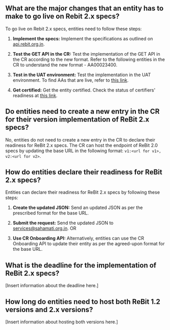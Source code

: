 ## What are the major changes that an entity has to make to go live on Rebit 2.x specs?

To go live on Rebit 2.x specs, entities need to follow these steps:

1. **Implement the specs:** Implement the specifications as outlined on [api.rebit.org.in](api.rebit.org.in).
   
2. **Test the GET API in the CR:** Test the implementation of the GET API in the CR according to the new format. Refer to the following entities in the CR to understand the new format - AA00023400.

3. **Test in the UAT environment:** Test the implementation in the UAT environment. To find AAs that are live, refer to [this link](https://github.com/Sahamati/Ecosystem-Readiness-for-ReBIT-2.x-specs-/blob/main/Readiness_of_AAs.md).

4. **Get certified:** Get the entity certified. Check the status of certifiers' readiness at [this link](https://github.com/Sahamati/Ecosystem-Readiness-for-ReBIT-2.x-specs-/blob/main/Status_of_Certifiers.md).

## Do entities need to create a new entry in the CR for their version implementation of ReBit 2.x specs?

No, entities do not need to create a new entry in the CR to declare their readiness for ReBit 2.x specs. The CR can host the endpoint of ReBit 2.0 specs by updating the base URL in the following format: `v1:<url for v1>, v2:<url for v2>`.

## How do entities declare their readiness for ReBit 2.x specs?

Entities can declare their readiness for ReBit 2.x specs by following these steps:

1. **Create the updated JSON:** Send an updated JSON as per the prescribed format for the base URL.

2. **Submit the request:** Send the updated JSON to [services@sahamati.org.in](mailto:services@sahamati.org.in).
OR 

1. **Use CR Onboarding API:** Alternatively, entities can use the CR Onboarding API to update their entity as per the agreed-upon format for the base URL.

## What is the deadline for the implementation of ReBit 2.x specs?

[Insert information about the deadline here.]

## How long do entities need to host both ReBit 1.2 versions and 2.x versions?

[Insert information about hosting both versions here.]
